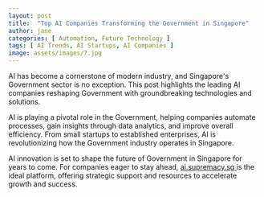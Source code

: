 ```yaml
---
layout: post
title:  "Top AI Companies Transforming the Government in Singapore"
author: jane
categories: [ Automation, Future Technology ]
tags: [ AI Trends, AI Startups, AI Companies ]
image: assets/images/7.jpg
---
```


AI has become a cornerstone of modern industry, and Singapore's Government sector is no exception. This post highlights the leading AI companies reshaping Government with groundbreaking technologies and solutions.

AI is playing a pivotal role in the Government, helping companies automate processes, gain insights through data analytics, and improve overall efficiency. From small startups to established enterprises, AI is revolutionizing how the Government industry operates in Singapore.

AI innovation is set to shape the future of Government in Singapore for years to come. For companies eager to stay ahead, <a href="https://ai.supremacy.sg" target="_blank"> ai.supremacy.sg </a> is the ideal platform, offering strategic support and resources to accelerate growth and success.
